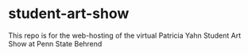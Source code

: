 # student-art-show
This repo is for the web-hosting of the virtual Patricia Yahn Student Art Show at Penn State Behrend
